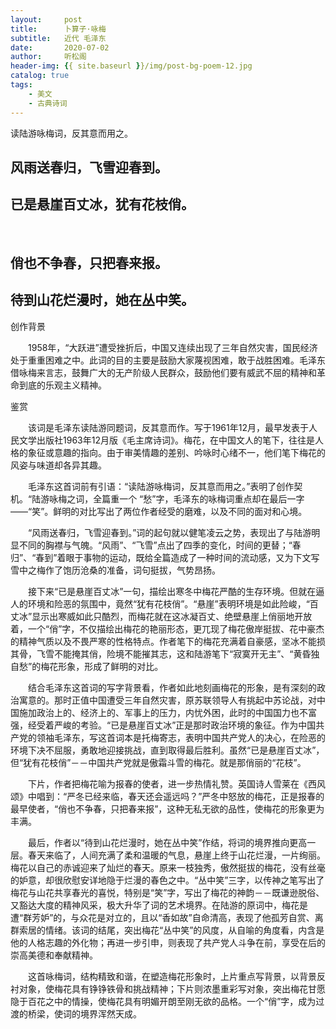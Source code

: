 ```yaml
---
layout:     post
title:      卜算子·咏梅
subtitle:   近代 毛泽东
date:       2020-07-02
author:     听松阁
header-img: {{ site.baseurl }}/img/post-bg-poem-12.jpg
catalog: true
tags:
    - 美文
    - 古典诗词
---
```


读陆游咏梅词，反其意而用之。



## 风雨送春归，飞雪迎春到。
## 已是悬崖百丈冰，犹有花枝俏。
&nbsp;
## 俏也不争春，只把春来报。
## 待到山花烂漫时，她在丛中笑。





创作背景



　　1958年，“大跃进”遭受挫折后，中国又连续出现了三年自然灾害，国民经济处于重重困难之中。此词的目的主要是鼓励大家蔑视困难，敢于战胜困难。毛泽东借咏梅来言志，鼓舞广大的无产阶级人民群众，鼓励他们要有威武不屈的精神和革命到底的乐观主义精神。





鉴赏



　　该词是毛泽东读陆游同题词，反其意而作。写于1961年12月，最早发表于人民文学出版社1963年12月版《毛主席诗词》。梅花，在中国文人的笔下，往往是人格的象征或意趣的指向。由于审美情趣的差别、吟咏时心绪不一，他们笔下梅花的风姿与味道却各异其趣。



　　毛泽东这首词前有引语：“读陆游咏梅词，反其意而用之。”表明了创作契机。“陆游咏梅之词，全篇重一个 “愁”字，毛泽东的咏梅词重点却在最后一字——“笑”。鲜明的对比写出了两位作者经受的磨难，以及不同的面对和心境。



　　“风雨送春归，飞雪迎春到。”词的起句就以健笔凌云之势，表现出了与陆游明显不同的胸襟与气魄。“风雨”、“飞雪”点出了四季的变化，时间的更替；“春归”、“春到”着眼于事物的运动，既给全篇造成了一种时间的流动感，又为下文写雪中之梅作了饱历沧桑的准备，词句挺拔，气势昂扬。



　　接下来“已是悬崖百丈冰”一句，描绘出寒冬中梅花严酷的生存环境。但就在逼人的环境和险恶的氛围中，竟然“犹有花枝俏”。“悬崖”表明环境是如此险峻，“百丈冰”显示出寒威如此只酷烈，而梅花就在这冰凝百丈、绝壁悬崖上俏丽地开放着，一个“俏”字，不仅描绘出梅花的艳丽形态，更兀现了梅花傲岸挺拔、花中豪杰的精神气质以及不畏严寒的性格特点。作者笔下的梅花充满着自豪感，坚冰不能损其骨，飞雪不能掩其俏，险境不能摧其志，这和陆游笔下“寂寞开无主”、“黄昏独自愁”的梅花形象，形成了鲜明的对比。



　　结合毛泽东这首词的写字背景看，作者如此地刻画梅花的形象，是有深刻的政治寓意的。那时正值中国遭受三年自然灾害，原苏联领导人有挑起中苏论战，对中国施加政治上的、经济上的、军事上的压力，内忧外困，此时的中国国力也不富强，经受着严峻的考验。“已是悬崖百丈冰”正是那时政治环境的象征。作为中国共产党的领袖毛泽东，写这首词本是托梅寄志，表明中国共产党人的决心，在险恶的环境下决不屈服，勇敢地迎接挑战，直到取得最后胜利。虽然“已是悬崖百丈冰”，但“犹有花枝俏”－－中国共产党就是傲霜斗雪的梅花。就是那俏丽的“花枝”。



　　下片，作者把梅花喻为报春的使者，进一步热情礼赞。英国诗人雪莱在《西风颂》中唱到：“严冬已经来临，春天还会遥远吗？”严冬中怒放的梅花，正是报春的最早使者，“俏也不争春，只把春来报”，这种无私无欲的品性，使梅花的形象更为丰满。



　　最后，作者以“待到山花烂漫时，她在丛中笑”作结，将词的境界推向更高一层。春天来临了，人间充满了柔和温暖的气息，悬崖上终于山花烂漫，一片绚丽。梅花以自己的赤诚迎来了灿烂的春天。原来一枝独秀，傲然挺拔的梅花，没有丝毫的妒意，却很欣慰安详地隐于烂漫的春色之中。“丛中笑”三字，以传神之笔写出了梅花与山花共享春光的喜悦，特别是“笑”字，写出了梅花的神韵－－既谦逊脱俗、又豁达大度的精神风采，极大升华了词的艺术境界。在陆游的原词中，梅花是遭“群芳妒”的，与众花是对立的，且以“香如故”自命清高，表现了他孤芳自赏、离群索居的情绪。该词的结尾，突出梅花“丛中笑”的风度，从自喻的角度看，内含是他的人格志趣的外化物；再进一步引申，则表现了共产党人斗争在前，享受在后的崇高美德和奉献精神。



　　这首咏梅词，结构精致和谐，在塑造梅花形象时，上片重点写背景，以背景反衬对象，使梅花具有铮铮铁骨和挑战精神；下片则浓墨重彩写对象，突出梅花甘愿隐于百花之中的情操，使梅花具有明媚开朗至刚无欲的品格。一个“俏”字，成为过渡的桥梁，使词的境界浑然天成。
